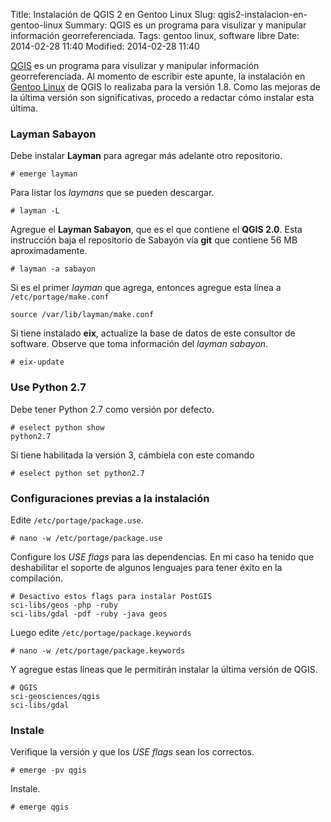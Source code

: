 Title: Instalación de QGIS 2 en Gentoo Linux
Slug: qgis2-instalacion-en-gentoo-linux
Summary: QGIS es un programa para visulizar y manipular información georreferenciada.
Tags: gentoo linux, software libre
Date: 2014-02-28 11:40
Modified: 2014-02-28 11:40


[QGIS](http://www.qgis.org/es/site/index.html) es un programa para visulizar y manipular información georreferenciada. Al momento de escribir este apunte, la instalación en [Gentoo Linux](http://gentoo.org/) de QGIS lo realizaba para la versión 1.8. Como las mejoras de la última versión son significativas, procedo a redactar cómo instalar esta última.

### Layman Sabayon

Debe instalar **Layman** para agregar más adelante otro repositorio.

    # emerge layman

Para listar los _laymans_ que se pueden descargar.

    # layman -L

Agregue el **Layman Sabayon**, que es el que contiene el **QGIS 2.0**. Esta instrucción baja el repositorio de Sabayón vía **git** que contiene 56 MB aproximadamente.

    # layman -a sabayon

Si es el primer _layman_ que agrega, entonces agregue esta línea a `/etc/portage/make.conf`

    source /var/lib/layman/make.conf

Si tiene instalado **eix**, actualize la base de datos de este consultor de software. Observe que toma información del _layman sabayon_.

    # eix-update

### Use Python 2.7

Debe tener Python 2.7 como versión por defecto.

    # eselect python show
    python2.7

Si tiene habilitada la versión 3, cámbiela con este comando

    # eselect python set python2.7

### Configuraciones previas a la instalación

Edite `/etc/portage/package.use`.

    # nano -w /etc/portage/package.use

Configure los _USE flags_ para las dependencias. En mi caso ha tenido que deshabilitar el soporte de algunos lenguajes para tener éxito en la compilación.

    # Desactivo estos flags para instalar PostGIS
    sci-libs/geos -php -ruby
    sci-libs/gdal -pdf -ruby -java geos

Luego edite `/etc/portage/package.keywords`

    # nano -w /etc/portage/package.keywords

Y agregue estas líneas que le permitirán instalar la última versión de QGIS.

    # QGIS
    sci-geosciences/qgis
    sci-libs/gdal

### Instale

Verifique la versión y que los _USE flags_ sean los correctos.

    # emerge -pv qgis

Instale.

    # emerge qgis
